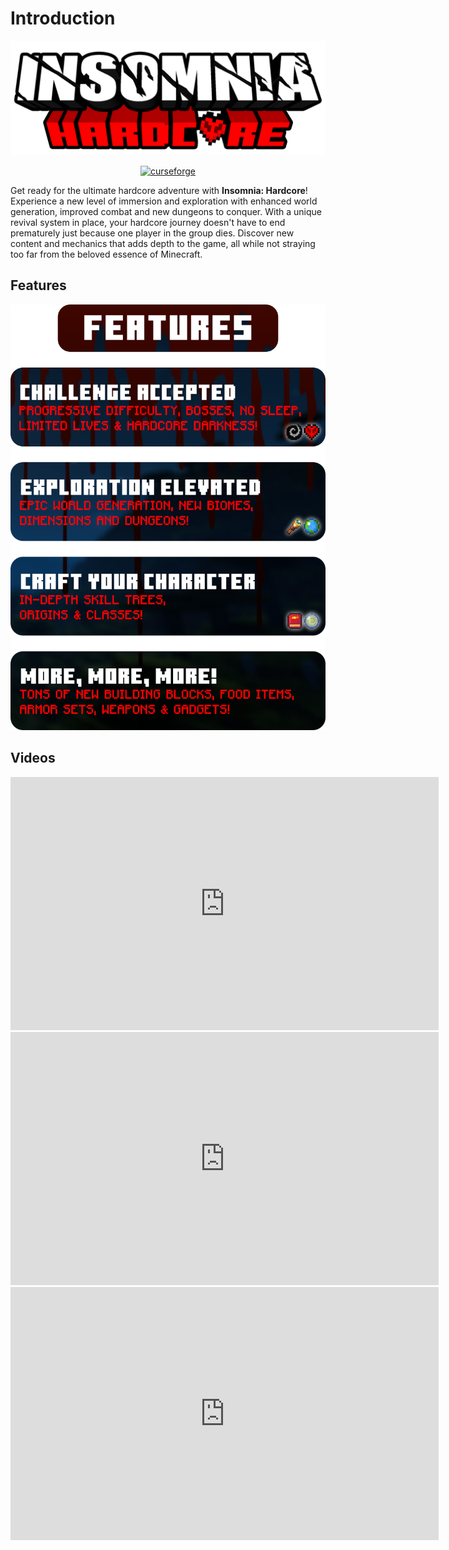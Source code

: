 # Introduction

<!--Modpack Banner-->
![Insomnia: Hardcore](https://raw.githubusercontent.com/CrismPack/CDN/main/desc/insomnia/insomnia.png)

<!--Available on CurseForge badge-->
<center>
    <a href="https://www.curseforge.com/minecraft/modpacks/insomnia-hardcore" rel="nofollow">
        <img alt="curseforge" height="56" src="https://cdn.jsdelivr.net/npm/@intergrav/devins-badges@3/assets/cozy/available/curseforge_vector.svg">
    </a>
</center>


Get ready for the ultimate hardcore adventure with **Insomnia: Hardcore**! Experience a new level of immersion and exploration with enhanced world generation, improved combat and new dungeons to conquer. With a unique revival system in place, your hardcore journey doesn't have to end prematurely just because one player in the group dies. Discover new content and mechanics that adds depth to the game, all while not straying too far from the beloved essence of Minecraft.


<!--Features image-->

## Features

![Features: Challenge Accepted, Exploration Elevated, Craft Your Character, more More MORE.](https://raw.githubusercontent.com/CrismPack/CDN/main/desc/insomnia/features.png)


## Videos
<!--Videos-->

<!-- ![Videos](https://i.imgur.com/Ir1Evdh.png) -->

<p style="text-align: center;">

<iframe allowfullscreen="allowfullscreen" 
    src="https://www.youtube.com/embed/i_DNgeFoW-o?si=Mh7EaGIuRgcYx35D&start=41" 
    height="405" width="685" frameborder="0">
    </iframe>

<iframe allowfullscreen="allowfullscreen" 
    src="https://www.youtube.com/embed/8tHj9W1Pyl4?si=1lxSSEMMWflMKsVK&start=30" 
    height="405" width="685" frameborder="0">
    </iframe>

<iframe height="405" width="685" src="https://www.youtube.com/embed/videoseries?si=-k9N6cqXV8A2nhP4&list=PLyLJFbma6jcmMumh5umCM1Ggdk195jCyH&start=6" title="YouTube video player" frameborder="0" allow="accelerometer; autoplay; clipboard-write; encrypted-media; gyroscope; picture-in-picture; web-share" referrerpolicy="strict-origin-when-cross-origin" allowfullscreen>
    </iframe>
</p>